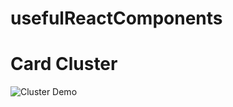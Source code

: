 # usefulReactComponents

# Card Cluster
![Cluster Demo](https://github.com/ahmansou/usefulReactComponents/blob/main/Cluster/clusters.gif)
